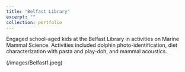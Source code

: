```yaml
---
title: "Belfast Library"
excerpt: ""
collection: portfolio
---
```

Engaged school-aged kids at the Belfast Library in activities on Marine Mammal Science. Activities included dolphin photo-identification, diet characterization with pasta and play-doh, and mammal acoustics.

(/images/Belfast1.jpeg)
